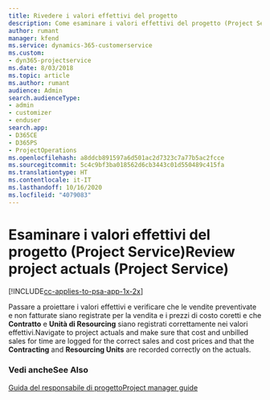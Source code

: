 ```yaml
---
title: Rivedere i valori effettivi del progetto
description: Come esaminare i valori effettivi del progetto (Project Service)
author: rumant
manager: kfend
ms.service: dynamics-365-customerservice
ms.custom:
- dyn365-projectservice
ms.date: 8/03/2018
ms.topic: article
ms.author: rumant
audience: Admin
search.audienceType:
- admin
- customizer
- enduser
search.app:
- D365CE
- D365PS
- ProjectOperations
ms.openlocfilehash: a8ddcb891597a6d501ac2d7323c7a77b5ac2fcce
ms.sourcegitcommit: 5c4c9bf3ba018562d6cb3443c01d550489c415fa
ms.translationtype: HT
ms.contentlocale: it-IT
ms.lasthandoff: 10/16/2020
ms.locfileid: "4079083"
---
```

# <a name="review-project-actuals-project-service"></a><span data-ttu-id="2ec5c-103">Esaminare i valori effettivi del progetto (Project Service)</span><span class="sxs-lookup"><span data-stu-id="2ec5c-103">Review project actuals (Project Service)</span></span>

[!INCLUDE[cc-applies-to-psa-app-1x-2x](../includes/cc-applies-to-psa-app-1x-2x.md)]

<span data-ttu-id="2ec5c-104">Passare a proiettare i valori effettivi e verificare che le vendite preventivate e non fatturate siano registrate per la vendita e i prezzi di costo coretti e che **Contratto** e **Unità di Resourcing** siano registrati correttamente nei valori effettivi.</span><span class="sxs-lookup"><span data-stu-id="2ec5c-104">Navigate to project actuals and make sure that cost and unbilled sales for time are logged for the correct sales and cost prices and that the **Contracting** and **Resourcing Units** are recorded correctly on the actuals.</span></span>  
  
### <a name="see-also"></a><span data-ttu-id="2ec5c-105">Vedi anche</span><span class="sxs-lookup"><span data-stu-id="2ec5c-105">See Also</span></span>  
 [<span data-ttu-id="2ec5c-106">Guida del responsabile di progetto</span><span class="sxs-lookup"><span data-stu-id="2ec5c-106">Project manager guide</span></span>](../psa/project-manager-guide.md)
